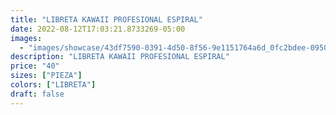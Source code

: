 ```yaml
---
title: "LIBRETA KAWAII PROFESIONAL ESPIRAL"
date: 2022-08-12T17:03:21.8733269-05:00
images:
  - "images/showcase/43df7590-0391-4d50-8f56-9e1151764a6d_0fc2bdee-0950-4a1b-bc43-3a77bcdee3f8.webp"
description: "LIBRETA KAWAII PROFESIONAL ESPIRAL"
price: "40"
sizes: ["PIEZA"]
colors: ["LIBRETA"]
draft: false
---
```

